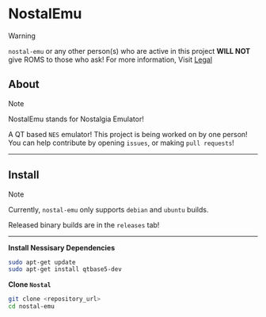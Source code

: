 # NostalEmu

> [!WARNING]
> `nostal-emu` or any other person(s) who are active in this project **WILL NOT** give ROMS to those who ask! For more information, Visit [Legal](LEGAL.md)

## About

> [!NOTE]
> NostalEmu stands for Nostalgia Emulator!

A QT based `NES` emulator! This project is being worked on by one person! You can help contribute by opening `issues`, or making `pull requests`!

---

## Install

> [!NOTE]
> Currently, `nostal-emu` only supports `debian` and `ubuntu` builds.
> 
> Released binary builds are in the `releases` tab!

---

**Install Nessisary Dependencies**

```bash
sudo apt-get update
sudo apt-get install qtbase5-dev
```

**Clone `Nostal`**

```bash
git clone <repository_url>
cd nostal-emu
```
